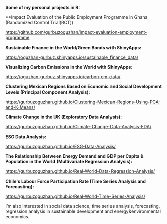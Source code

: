 **Some of my personal projects in R:**

**Impact Evaluation of the Public Employment Programme in Ghana (Randomized Control Trial(RCT))

https://github.com/gurbuzoguzhan/impact-evaluation-employment-programme

**Sustainable Finance in the World/Green Bonds with ShinyApps:**

https://oguzhan-gurbuz.shinyapps.io/sustainable_finance_data/

**Visualizing Carbon Emissions in the World with ShinyApps:**

https://oguzhan-gurbuz.shinyapps.io/carbon-em-data/

**Clustering Mexican Regions Based on Economic and Social Development Levels (Principal Component Analysis):**

https://gurbuzoguzhan.github.io/Clustering-Mexican-Regions-Using-PCA-and-K-Means/

**Climate Change in the UK (Exploratory Data Analysis):**

https://gurbuzoguzhan.github.io/Climate-Change-Data-Analysis-EDA/

**ESG Data Analysis:**

https://gurbuzoguzhan.github.io/ESG-Data-Analysis/

**The Relationship Between Energy Demand and GDP per Capita & Population in the World (Multivariate Regression Analysis):**

https://gurbuzoguzhan.github.io/Real-World-Data-Regression-Analysis/

**Chile's Labour Force Participation Rate (Time Series Analysis and Forecasting):** 

https://gurbuzoguzhan.github.io/Real-World-Time-Series-Analysis/

I’m also interested in social data science, time series analysis, forecasting, regression analysis in sustainable development and energy&environmental economics.
